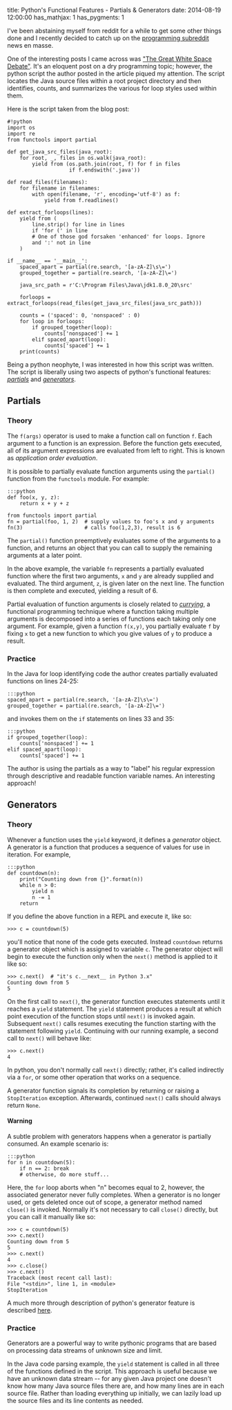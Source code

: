 title: Python's Functional Features - Partials & Generators
date: 2014-08-19 12:00:00
has_mathjax: 1
has_pygments: 1

I've been abstaining myself from reddit for a while to get some other things
done and I recently decided to catch up on the [programming subreddit][1] news
en masse.

One of the interesting posts I came across was ["The Great White Space
Debate"][2]. It's an eloquent post on a dry programming topic; however, the
python script the author posted in the article piqued my attention. The script
locates the Java source files within a root project directory and then
identifies, counts, and summarizes the various for loop styles used within
them.  

Here is the script taken from the blog post:

    #!python
    import os
    import re
    from functools import partial
    
    def get_java_src_files(java_root):
        for root, _, files in os.walk(java_root):
            yield from (os.path.join(root, f) for f in files
                        if f.endswith('.java'))
    
    def read_files(filenames):
        for filename in filenames:
            with open(filename, 'r', encoding='utf-8') as f:
                yield from f.readlines()
    
    def extract_forloops(lines):
        yield from (
            line.strip() for line in lines
            if 'for (' in line
            # One of those god forsaken 'enhanced' for loops. Ignore
            and ':' not in line
        )
    
    if __name__ == '__main__':
        spaced_apart = partial(re.search, '[a-zA-Z]\s\=')
        grouped_together = partial(re.search, '[a-zA-Z]\=')
    
        java_src_path = r'C:\Program Files\Java\jdk1.8.0_20\src'
    
        forloops = extract_forloops(read_files(get_java_src_files(java_src_path)))
    
        counts = ('spaced': 0, 'nonspaced' : 0)
        for loop in forloops:
            if grouped_together(loop):
                counts['nonspaced'] += 1
            elif spaced_apart(loop):
                counts['spaced'] += 1
        print(counts)

Being a python neophyte, I was interested in how this script was written.  The
script is liberally using two aspects of python's functional features:
 _[partials][4]_ and _[generators][5]_.

Partials
--------

### Theory

The `f(args)` operator is used to make a function call on function `f`.
Each argument to a function is an expression.  Before the function gets
executed, all of its argument expressions are evaluated from left to
right.  This is known as _application order evaluation_.

It is possible to partially evaluate function arguments using the
`partial()` function from the `functools` module.  For example:

    :::python
    def foo(x, y, z):
        return x + y + z

    from functools import partial
    fn = partial(foo, 1, 2)  # supply values to foo's x and y arguments 
    fn(3)                    # calls foo(1,2,3), result is 6

The `partial()` function preemptively evaluates some of the arguments to
a function, and returns an object that you can call to supply the
remaining arguments at a later point. 

In the above example, the variable `fn` represents a partially evaluated
function where the first two arguments, `x` and `y` are already supplied and
evaluated.  The third argument, `z`, is given later on the next line. The
function is then complete and executed, yielding a result of 6.

Partial evaluation of function arguments is closely related to
_[currying][3]_, a functional programming technique where a function
taking multiple arguments is decomposed into a series of functions each
taking only one argument. For example, given a function `f(x,y)`, you
partially evaluate `f` by fixing `x` to get a new function to which you
give values of `y` to produce a result.  

### Practice

In the Java for loop identifying code the author creates partially evaluated functions on lines 24-25:

    :::python
    spaced_apart = partial(re.search, '[a-zA-Z]\s\=')
    grouped_together = partial(re.search, '[a-zA-Z]\=')

and invokes them on the `if` statements on lines 33 and 35:

    :::python
    if grouped_together(loop):
        counts['nonspaced'] += 1
    elif spaced_apart(loop):
        counts['spaced'] += 1

The author is using the partials as a way to "label" his regular expression through descriptive and readable function variable names.  An interesting approach!

Generators
----------

### Theory

Whenever a function uses the `yield` keyword, it defines a _generator_ object.  A generator is a function that produces a sequence of values for use in iteration.  For example,

    :::python
    def countdown(n):
        print("Counting down from {}".format(n))
        while n > 0:
            yield n
            n -= 1
        return

If you define the above function in a REPL and execute it, like so:

    >>> c = countdown(5)

you'll notice that none of the code gets executed.  Instead `countdown` returns a generator object which is assigned to variable `c`.  The generator object will begin to execute the function only when the `next()` method is applied to it like so:

    >>> c.next()  # "it's c.__next__ in Python 3.x"
    Counting down from 5
    5

On the first call to `next()`, the generator function executes statements until it reaches a `yield` statement.  The `yield` statement produces a result at which point execution of the function stops until `next()` is invoked again.  Subsequent `next()` calls resumes executing the function starting with the statement following `yield`. Continuing with our running example, a second call to `next()` will behave like:


    >>> c.next()
    4

In python, you don't normally call `next()` directly; rather, it's called indirectly via a `for`, or some other operation that works on a sequence.

A generator function signals its completion by returning or raising a `StopIteration` exception.  Afterwards, continued `next()` calls should always return `None`.

#### Warning

A subtle problem with generators happens when a generator is partially consumed.  An example scenario is:

    :::python
    for n in countdown(5):
        if n == 2: break
        # otherwise, do more stuff...

Here, the `for` loop aborts when "n" becomes equal to 2, however, the associated generator never fully completes.  When a generator is no longer used, or gets deleted once out of scope, a generator method named `close()` is invoked.  Normally it's not necessary to call `close()` directly, but you can call it manually like so:

    >>> c = countdown(5)
    >>> c.next()
    Counting down from 5
    5
    >>> c.next()
    4
    >>> c.close()
    >>> c.next()
    Traceback (most recent call last):
    File "<stdin>", line 1, in <module>
    StopIteration

A much more through description of python's generator feature is described [here][6].

### Practice

Generators are a powerful way to write pythonic programs that are based on processing data streams of unknown size and limit.

In the Java code parsing example, the `yield` statement is called in all three of the functions defined in the script.  This approach is useful because we have an unknown data stream --  for any given Java project one doesn't know how many Java source files there are, and how many lines are in each source file.  Rather than loading everything up initially, we can lazily load up the source files and its line contents as needed.

[1]: http://www.reddit.com/r/programming 
[2]: https://medium.com/@thechriskiehl/the-great-white-space-debate-3633cba8b5c1
[3]: http://en.wikipedia.org/wiki/Currying
[4]: https://docs.python.org/2/library/functools.html#functools.partial
[5]: https://docs.python.org/2/howto/functional.html#generators
[6]: https://www.jeffknupp.com/blog/2013/04/07/improve-your-python-yield-and-generators-explained/
